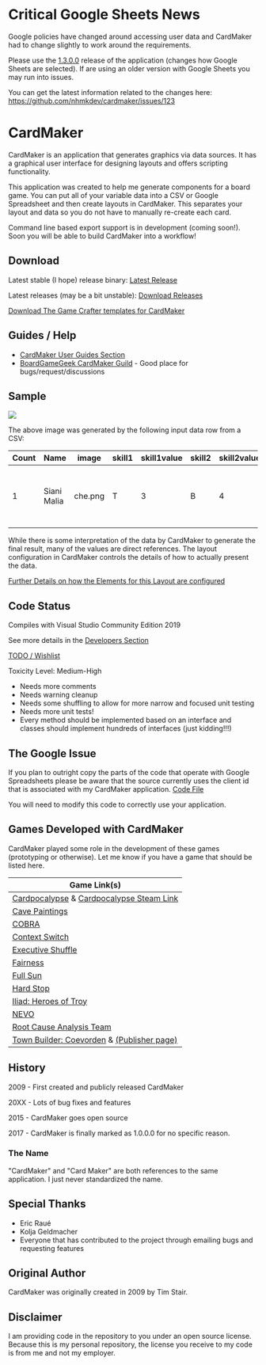 # Critical Google Sheets News

Google policies have changed around accessing user data and CardMaker had to change slightly to work around the requirements.

Please use the [1.3.0.0](https://github.com/nhmkdev/cardmaker/releases/tag/v.1.3.0.0) release of the application (changes how Google Sheets are selected). If are using an older version with Google Sheets you may run into issues.

You can get the latest information related to the changes here: https://github.com/nhmkdev/cardmaker/issues/123

# CardMaker

CardMaker is an application that generates graphics via data sources. It has a graphical user interface for designing layouts and offers scripting functionality.

This application was created to help me generate components for a board game. You can put all of your variable data into a CSV or Google Spreadsheet and then create layouts in CardMaker. This separates your layout and data so you do not have to manually re-create each card. 

Command line based export support is in development (coming soon!). Soon you will be able to build CardMaker into a workflow!

## Download

Latest stable (I hope) release binary: [Latest Release](https://github.com/nhmkdev/cardmaker/releases/latest)

Latest releases (may be a bit unstable): [Download Releases](https://github.com/nhmkdev/cardmaker/releases)

[Download The Game Crafter templates for CardMaker](https://raw.githubusercontent.com/wiki/nhmkdev/cardmaker/CardMaker_TGC_Templates.zip)

## Guides / Help

* [CardMaker User Guides Section](https://github.com/nhmkdev/cardmaker/wiki/user)
* [BoardGameGeek CardMaker Guild](https://www.boardgamegeek.com/guild/2250) - Good place for bugs/request/discussions

## Sample

![](https://raw.githubusercontent.com/wiki/nhmkdev/cardmaker/readme_sample.png)

The above image was generated by the following input data row from a CSV:

| Count | Name | image | skill1 | skill1value | skill2 | skill2value | ability |
| --- | --- | ---- | ---- | ---- | ---- | ---- | ---- |
| 1 | Siani Malia | che.png | T |  3 | B | 4 | Ranged Battle: +1 on all die Rolls @[opt] | 

While there is some interpretation of the data by CardMaker to generate the final result, many of the values are direct references. The layout configuration in CardMaker controls the details of how to actually present the data.

[Further Details on how the Elements for this Layout are configured](https://github.com/nhmkdev/cardmaker/wiki/user-readme-sample)

## Code Status

Compiles with Visual Studio Community Edition 2019

See more details in the [Developers Section](https://github.com/nhmkdev/cardmaker/wiki/developers)

[TODO / Wishlist](https://github.com/nhmkdev/cardmaker/wiki/developers-todo)

Toxicity Level: Medium-High
 * Needs more comments
 * Needs warning cleanup
 * Needs some shuffling to allow for more narrow and focused unit testing
 * Needs more unit tests!
 * Every method should be implemented based on an interface and classes should implement hundreds of interfaces (just kidding!!!)

## The Google Issue

If you plan to outright copy the parts of the code that operate with Google Spreadsheets please be aware that the source
currently uses the client id that is associated with my CardMaker application. [Code File](https://raw.githubusercontent.com/nhmkdev/cardmaker/master/CardMaker/Card/Import/GoogleReferenceReader.cs)

You will need to modify this code to correctly use your application.

## Games Developed with CardMaker

CardMaker played some role in the development of these games (prototyping or otherwise). Let me know if you have a game that should be listed here.

| Game Link(s) |
| --- |
| [Cardpocalypse](http://cardpocalyp.se/) & [Cardpocalypse Steam Link](https://store.steampowered.com/app/904400/Cardpocalypse/) |
| [Cave Paintings](http://rnrgames.com/cave-paintings) |
| [COBRA](https://www.thegamecrafter.com/games/cobra1) |
| [Context Switch](https://www.thegamecrafter.com/games/context-switch) |
| [Executive Shuffle](https://www.thegamecrafter.com/games/executive-shuffle) |
| [Fairness](https://www.thegamecrafter.com/games/fairness) |
| [Full Sun](https://boardgamegeek.com/boardgame/359956/full-sun) |
| [Hard Stop](https://www.thegamecrafter.com/games/hard-stop) |
| [Iliad: Heroes of Troy](http://www.escapevelocitygames.com/iliad/)<br/> |
| [NEVO](https://www.thegamecrafter.com/games/nevo) |
| [Root Cause Analysis Team](https://www.thegamecrafter.com/games/root-cause-analysis-team) |
| [Town Builder: Coevorden](https://boardgamegeek.com/boardgame/255633/town-builder-coevorden) & [(Publisher page)](http://www.firstfishgames.com/our-games/town-builder-coevorden/) |

## History

2009 - First created and publicly released CardMaker

20XX - Lots of bug fixes and features

2015 - CardMaker goes open source

2017 - CardMaker is finally marked as 1.0.0.0 for no specific reason.

### The Name

"CardMaker" and "Card Maker" are both references to the same application. I just never standardized the name.

## Special Thanks

* Eric Raué
* Kolja Geldmacher
* Everyone that has contributed to the project through emailing bugs and requesting features

## Original Author

CardMaker was originally created in 2009 by Tim Stair.

## Disclaimer

I am providing code in the repository to you under an open source license. Because this is my personal repository, the license you receive to my code is from me and not my employer.
